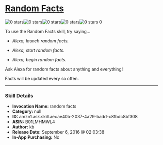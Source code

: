 # [Random Facts](http://alexa.amazon.com/#skills/amzn1.ask.skill.aecae40b-2037-4a29-badd-c8fbdc8bf308)
![0 stars](../../images/ic_star_border_black_18dp_1x.png)![0 stars](../../images/ic_star_border_black_18dp_1x.png)![0 stars](../../images/ic_star_border_black_18dp_1x.png)![0 stars](../../images/ic_star_border_black_18dp_1x.png)![0 stars](../../images/ic_star_border_black_18dp_1x.png) 0

To use the Random Facts skill, try saying...

* *Alexa, launch random facts.*

* *Alexa, start random facts.*

* *Alexa, begin random facts.*

Ask Alexa for random facts about anything and everything!

Facts will be updated every so often.

***

### Skill Details

* **Invocation Name:** random facts
* **Category:** null
* **ID:** amzn1.ask.skill.aecae40b-2037-4a29-badd-c8fbdc8bf308
* **ASIN:** B01LMHMWL4
* **Author:** kb
* **Release Date:** September 6, 2016 @ 02:03:38
* **In-App Purchasing:** No
